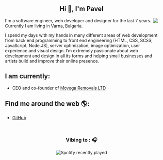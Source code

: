 <div align="center" width="50">
<h2 align="center">Hi 👋, I'm Pavel</h2>
</div>

<img align="right" src="https://github-readme-stats.vercel.app/api?username=perov93&hide_title=false">

I'm a software engineer, web developer and designer for the last 7 years. Currently I am living in Varna, Bulgaria.

I spend my days with my hands in many different areas of web development from back end programming to front end engineering (HTML, CSS, SCSS, JavaScript, Node.JS), server optimization, image optimization, user experience and visual design. I’m extremely passionate about web development and design in all its forms and helping small businesses and artists build and improve their online presence.

## I am currently:
 - CEO and co-founder of [Movega Removals LTD](https://www.movega.co.uk)
## Find me around the web 🌎:
 - [GitHub](https://github.com/perov93)

<br>
<div align="center" width="50">
<h3> Vibing to : 🎧  </strong></h3>

![Spotify recently played](https://spotify-recently-played-readme.vercel.app/api?user=znm4hitug9zd40cd1iarls4dk&count=1) <br>

</div>
